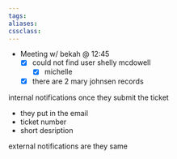 ```yaml
---
tags:
aliases:
cssclass:
---
```


- Meeting w/ bekah @ 12:45 
	- [x] could not find user shelly mcdowell
		- [x] michelle 
	- [x] there are 2 mary johnsen records

internal notifications 
once they submit the ticket
- they put in the email 
- ticket number 
- short desription 

external notifications
are they same 


